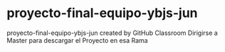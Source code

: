 # proyecto-final-equipo-ybjs-jun
proyecto-final-equipo-ybjs-jun created by GitHub Classroom
Dirigirse a Master para descargar el Proyecto en esa Rama
